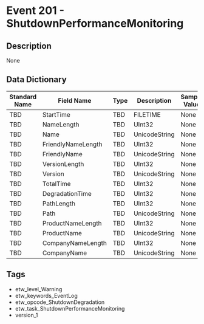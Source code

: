 # Event 201 - ShutdownPerformanceMonitoring

## Description
None

## Data Dictionary
|Standard Name|Field Name|Type|Description|Sample Value|
|---|---|---|---|---|
|TBD|StartTime|TBD|FILETIME|None|None|
|TBD|NameLength|TBD|UInt32|None|None|
|TBD|Name|TBD|UnicodeString|None|None|
|TBD|FriendlyNameLength|TBD|UInt32|None|None|
|TBD|FriendlyName|TBD|UnicodeString|None|None|
|TBD|VersionLength|TBD|UInt32|None|None|
|TBD|Version|TBD|UnicodeString|None|None|
|TBD|TotalTime|TBD|UInt32|None|None|
|TBD|DegradationTime|TBD|UInt32|None|None|
|TBD|PathLength|TBD|UInt32|None|None|
|TBD|Path|TBD|UnicodeString|None|None|
|TBD|ProductNameLength|TBD|UInt32|None|None|
|TBD|ProductName|TBD|UnicodeString|None|None|
|TBD|CompanyNameLength|TBD|UInt32|None|None|
|TBD|CompanyName|TBD|UnicodeString|None|None|

## Tags
* etw_level_Warning
* etw_keywords_EventLog
* etw_opcode_ShutdownDegradation
* etw_task_ShutdownPerformanceMonitoring
* version_1
